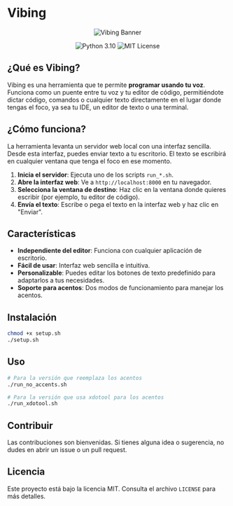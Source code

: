 
# Vibing

<p align="center">
  <img src="https://raw.githubusercontent.com/Nexor-Soft/Vibing/main/vibing_banner.svg" alt="Vibing Banner">
</p>

<p align="center">
    <img src="https://img.shields.io/badge/python-3.10-blue.svg" alt="Python 3.10">
    <img src="https://img.shields.io/badge/license-MIT-green.svg" alt="MIT License">
</p>

## ¿Qué es Vibing?

Vibing es una herramienta que te permite **programar usando tu voz**. Funciona como un puente entre tu voz y tu editor de código, permitiéndote dictar código, comandos o cualquier texto directamente en el lugar donde tengas el foco, ya sea tu IDE, un editor de texto o una terminal.

## ¿Cómo funciona?

La herramienta levanta un servidor web local con una interfaz sencilla. Desde esta interfaz, puedes enviar texto a tu escritorio. El texto se escribirá en cualquier ventana que tenga el foco en ese momento.

1.  **Inicia el servidor**: Ejecuta uno de los scripts `run_*.sh`.
2.  **Abre la interfaz web**: Ve a `http://localhost:8000` en tu navegador.
3.  **Selecciona la ventana de destino**: Haz clic en la ventana donde quieres escribir (por ejemplo, tu editor de código).
4.  **Envía el texto**: Escribe o pega el texto en la interfaz web y haz clic en "Enviar".

## Características

- **Independiente del editor**: Funciona con cualquier aplicación de escritorio.
- **Fácil de usar**: Interfaz web sencilla e intuitiva.
- **Personalizable**: Puedes editar los botones de texto predefinido para adaptarlos a tus necesidades.
- **Soporte para acentos**: Dos modos de funcionamiento para manejar los acentos.

## Instalación

```bash
chmod +x setup.sh
./setup.sh
```

## Uso

```bash
# Para la versión que reemplaza los acentos
./run_no_accents.sh

# Para la versión que usa xdotool para los acentos
./run_xdotool.sh
```

## Contribuir

Las contribuciones son bienvenidas. Si tienes alguna idea o sugerencia, no dudes en abrir un issue o un pull request.

## Licencia

Este proyecto está bajo la licencia MIT. Consulta el archivo `LICENSE` para más detalles.
